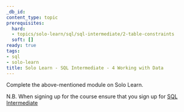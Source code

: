 ```yaml
---
_db_id: 
content_type: topic
prerequisites:
  hard:
  - topics/solo-learn/sql/sql-intermediate/2-table-constraints
  soft: []
ready: true
tags:
- sql
- solo-learn
title: Solo Learn - SQL Intermediate - 4 Working with Data
---
```


Complete the above-mentioned module on Solo Learn.

N.B. When signing up for the course ensure that you sign up for [SQL Intermediate](https://www.sololearn.com/en/learn/courses/sql-intermediate)
